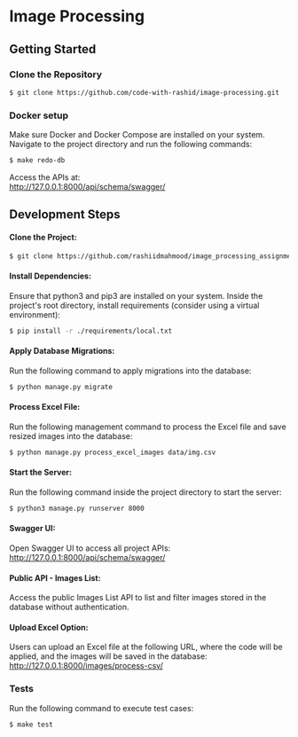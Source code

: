 # Image Processing

## Getting Started

### Clone the Repository
```bash
$ git clone https://github.com/code-with-rashid/image-processing.git
```

### Docker setup
Make sure Docker and Docker Compose are installed on your system. Navigate to the project directory and run the following commands:
```bash
$ make redo-db
```
Access the APIs at:<br>
http://127.0.0.1:8000/api/schema/swagger/

## Development Steps
#### Clone the Project:
```bash
$ git clone https://github.com/rashiidmahmood/image_processing_assignment.git
```
#### Install Dependencies:
Ensure that python3 and pip3 are installed on your system. Inside the project's root directory, install requirements (consider using a virtual environment):
```bash
$ pip install -r ./requirements/local.txt
```
#### Apply Database Migrations:
Run the following command to apply migrations into the database:
```bash
$ python manage.py migrate
````
#### Process Excel File:
Run the following management command to process the Excel file and save resized images into the database:
```bash
$ python manage.py process_excel_images data/img.csv
```
#### Start the Server:
Run the following command inside the project directory to start the server:
```bash
$ python3 manage.py runserver 8000
```
#### Swagger UI:
Open Swagger UI to access all project APIs:<br>
http://127.0.0.1:8000/api/schema/swagger/
#### Public API - Images List:
Access the public Images List API to list and filter images stored in the database without authentication.
#### Upload Excel Option:
Users can upload an Excel file at the following URL, where the code will be applied, and the images will be saved in the database:<br>
http://127.0.0.1:8000/images/process-csv/

### Tests
Run the following command to execute test cases:
```bash
$ make test
```
